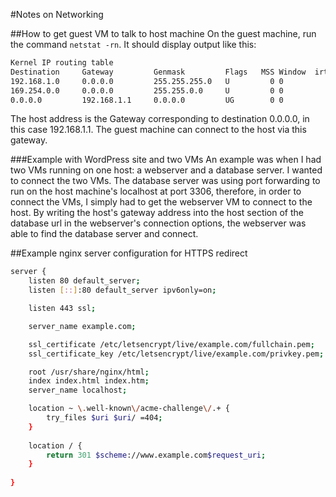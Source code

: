 #Notes on Networking

##How to get guest VM to talk to host machine
On the guest machine, run the command `netstat -rn`.
It should display output like this:
```bash
Kernel IP routing table
Destination     Gateway         Genmask         Flags   MSS Window  irtt Iface
192.168.1.0     0.0.0.0         255.255.255.0   U         0 0          0 wlan0
169.254.0.0     0.0.0.0         255.255.0.0     U         0 0          0 wlan0
0.0.0.0         192.168.1.1     0.0.0.0         UG        0 0          0 wlan0
```
The host address is the Gateway corresponding to destination 0.0.0.0, in this case 192.168.1.1. The guest machine can connect to the host via this gateway.

###Example with WordPress site and two VMs
An example was when I had two VMs running on one host: a webserver and a database server. I wanted to connect the two VMs. The database server was using port forwarding to run on the host machine's localhost at port 3306, therefore, in order to connect the VMs, I simply had to get the webserver VM to connect to the host. By writing the host's gateway address into the host section of the database url in the webserver's connection options, the webserver was able to find the database server and connect.

##Example nginx server configuration for HTTPS redirect
```bash
server {
	listen 80 default_server;
	listen [::]:80 default_server ipv6only=on;

	listen 443 ssl;

	server_name example.com;

	ssl_certificate /etc/letsencrypt/live/example.com/fullchain.pem;
	ssl_certificate_key /etc/letsencrypt/live/example.com/privkey.pem;

	root /usr/share/nginx/html;
	index index.html index.htm;
	server_name localhost;

	location ~ \.well-known\/acme-challenge\/.+ {
		try_files $uri $uri/ =404;
	}
	
	location / {
		return 301 $scheme://www.example.com$request_uri;
	}
	
}
```